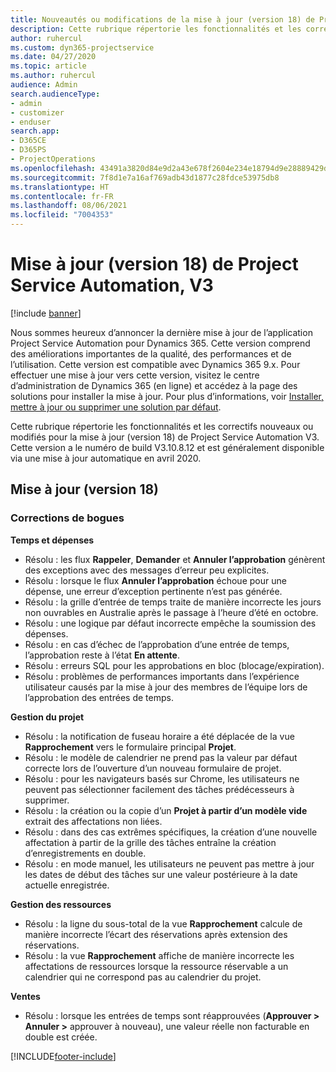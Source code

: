 ```yaml
---
title: Nouveautés ou modifications de la mise à jour (version 18) de Project Service Automation (correctif logiciel), V3
description: Cette rubrique répertorie les fonctionnalités et les correctifs disponibles pour la mise à jour (version 18) de Project Service Automation, V3.
author: ruhercul
ms.custom: dyn365-projectservice
ms.date: 04/27/2020
ms.topic: article
ms.author: ruhercul
audience: Admin
search.audienceType:
- admin
- customizer
- enduser
search.app:
- D365CE
- D365PS
- ProjectOperations
ms.openlocfilehash: 43491a3820d84e9d2a43e678f2604e234e18794d9e28889429debc0b991bbfac
ms.sourcegitcommit: 7f8d1e7a16af769adb43d1877c28fdce53975db8
ms.translationtype: HT
ms.contentlocale: fr-FR
ms.lasthandoff: 08/06/2021
ms.locfileid: "7004353"
---
```

# <a name="project-service-automation-update-release-18-v3"></a>Mise à jour (version 18) de Project Service Automation, V3

[!include [banner](../includes/psa-now-project-operations.md)]

Nous sommes heureux d’annoncer la dernière mise à jour de l’application Project Service Automation pour Dynamics 365. Cette version comprend des améliorations importantes de la qualité, des performances et de l’utilisation. Cette version est compatible avec Dynamics 365 9.x. Pour effectuer une mise à jour vers cette version, visitez le centre d’administration de Dynamics 365 (en ligne) et accédez à la page des solutions pour installer la mise à jour. Pour plus d’informations, voir [Installer, mettre à jour ou supprimer une solution par défaut](/power-platform/admin/install-remove-preferred-solution).

Cette rubrique répertorie les fonctionnalités et les correctifs nouveaux ou modifiés pour la mise à jour (version 18) de Project Service Automation V3. Cette version a le numéro de build V3.10.8.12 et est généralement disponible via une mise à jour automatique en avril 2020.

## <a name="update-release-18"></a>Mise à jour (version 18)

### <a name="bug-fixes"></a>Corrections de bogues

**Temps et dépenses**

- Résolu : les flux **Rappeler**, **Demander** et **Annuler l’approbation** génèrent des exceptions avec des messages d’erreur peu explicites.
- Résolu : lorsque le flux **Annuler l’approbation** échoue pour une dépense, une erreur d’exception pertinente n’est pas générée.
- Résolu : la grille d’entrée de temps traite de manière incorrecte les jours non ouvrables en Australie après le passage à l’heure d’été en octobre.
- Résolu : une logique par défaut incorrecte empêche la soumission des dépenses.
- Résolu : en cas d’échec de l’approbation d’une entrée de temps, l’approbation reste à l’état **En attente**.
- Résolu : erreurs SQL pour les approbations en bloc (blocage/expiration).
- Résolu : problèmes de performances importants dans l’expérience utilisateur causés par la mise à jour des membres de l’équipe lors de l’approbation des entrées de temps.

**Gestion du projet**

- Résolu : la notification de fuseau horaire a été déplacée de la vue **Rapprochement** vers le formulaire principal **Projet**.
- Résolu : le modèle de calendrier ne prend pas la valeur par défaut correcte lors de l’ouverture d’un nouveau formulaire de projet.
- Résolu : pour les navigateurs basés sur Chrome, les utilisateurs ne peuvent pas sélectionner facilement des tâches prédécesseurs à supprimer.
- Résolu : la création ou la copie d’un **Projet à partir d’un modèle vide** extrait des affectations non liées.
- Résolu : dans des cas extrêmes spécifiques, la création d’une nouvelle affectation à partir de la grille des tâches entraîne la création d’enregistrements en double.
- Résolu : en mode manuel, les utilisateurs ne peuvent pas mettre à jour les dates de début des tâches sur une valeur postérieure à la date actuelle enregistrée.

**Gestion des ressources**

- Résolu : la ligne du sous-total de la vue **Rapprochement** calcule de manière incorrecte l’écart des réservations après extension des réservations.
- Résolu : la vue **Rapprochement** affiche de manière incorrecte les affectations de ressources lorsque la ressource réservable a un calendrier qui ne correspond pas au calendrier du projet.

**Ventes**

- Résolu : lorsque les entrées de temps sont réapprouvées (**Approuver > Annuler >** approuver à nouveau), une valeur réelle non facturable en double est créée.


[!INCLUDE[footer-include](../includes/footer-banner.md)]